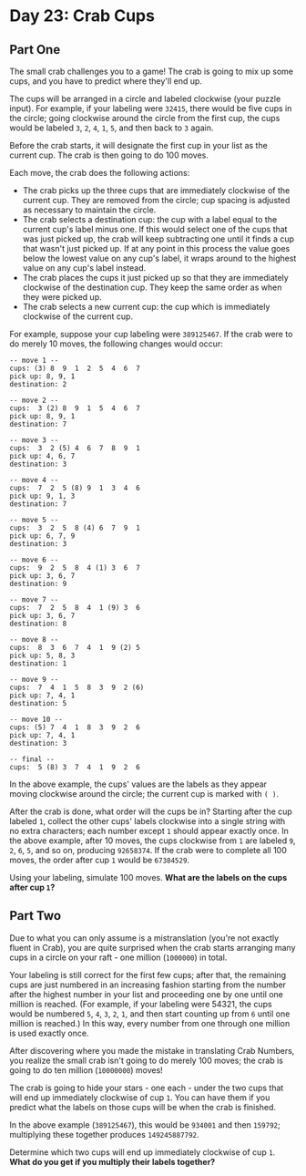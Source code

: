 # Day 23: Crab Cups

## Part One

The small crab challenges you to a game! The crab is going to mix up some cups, and you have to predict where they'll end up.

The cups will be arranged in a circle and labeled clockwise (your puzzle input). For example, if your labeling were
`32415`, there would be five cups in the circle; going clockwise around the circle from the first cup, the cups would
be labeled `3`, `2`, `4`, `1`, `5`, and then back to `3` again.

Before the crab starts, it will designate the first cup in your list as the current cup. The crab is then going to do 100 moves.

Each move, the crab does the following actions:

- The crab picks up the three cups that are immediately clockwise of the current cup.
  They are removed from the circle; cup spacing is adjusted as necessary to maintain the circle.
- The crab selects a destination cup: the cup with a label equal to the current cup's label minus one.
  If this would select one of the cups that was just picked up, the crab will keep subtracting one until it finds a
  cup that wasn't just picked up. If at any point in this process the value goes below the lowest value on any cup's
  label, it wraps around to the highest value on any cup's label instead.
- The crab places the cups it just picked up so that they are immediately clockwise of the destination cup.
  They keep the same order as when they were picked up.
- The crab selects a new current cup: the cup which is immediately clockwise of the current cup.

For example, suppose your cup labeling were `389125467`. If the crab were to do merely 10 moves, the following changes would occur:

    -- move 1 --
    cups: (3) 8  9  1  2  5  4  6  7
    pick up: 8, 9, 1
    destination: 2
    
    -- move 2 --
    cups:  3 (2) 8  9  1  5  4  6  7
    pick up: 8, 9, 1
    destination: 7
    
    -- move 3 --
    cups:  3  2 (5) 4  6  7  8  9  1
    pick up: 4, 6, 7
    destination: 3
    
    -- move 4 --
    cups:  7  2  5 (8) 9  1  3  4  6
    pick up: 9, 1, 3
    destination: 7
    
    -- move 5 --
    cups:  3  2  5  8 (4) 6  7  9  1
    pick up: 6, 7, 9
    destination: 3
    
    -- move 6 --
    cups:  9  2  5  8  4 (1) 3  6  7
    pick up: 3, 6, 7
    destination: 9
    
    -- move 7 --
    cups:  7  2  5  8  4  1 (9) 3  6
    pick up: 3, 6, 7
    destination: 8
    
    -- move 8 --
    cups:  8  3  6  7  4  1  9 (2) 5
    pick up: 5, 8, 3
    destination: 1
    
    -- move 9 --
    cups:  7  4  1  5  8  3  9  2 (6)
    pick up: 7, 4, 1
    destination: 5
    
    -- move 10 --
    cups: (5) 7  4  1  8  3  9  2  6
    pick up: 7, 4, 1
    destination: 3
    
    -- final --
    cups:  5 (8) 3  7  4  1  9  2  6

In the above example, the cups' values are the labels as they appear moving clockwise around the circle;
the current cup is marked with `( )`.

After the crab is done, what order will the cups be in? Starting after the cup labeled `1`, collect the other cups'
labels clockwise into a single string with no extra characters; each number except `1` should appear exactly once.
In the above example, after 10 moves, the cups clockwise from `1` are labeled `9`, `2`, `6`, `5`, and so on, producing `92658374`.
If the crab were to complete all 100 moves, the order after cup `1` would be `67384529`.

Using your labeling, simulate 100 moves. **What are the labels on the cups after cup `1`?**

## Part Two

Due to what you can only assume is a mistranslation (you're not exactly fluent in Crab), you are quite surprised when
the crab starts arranging many cups in a circle on your raft - one million (`1000000`) in total.

Your labeling is still correct for the first few cups; after that, the remaining cups are just numbered in an
increasing fashion starting from the number after the highest number in your list and proceeding one by one until
one million is reached. (For example, if your labeling were 54321, the cups would be numbered `5`, `4`, `3`, `2`, `1`,
and then start counting up from `6` until one million is reached.) In this way, every number from one through one
million is used exactly once.

After discovering where you made the mistake in translating Crab Numbers, you realize the small crab isn't going to do
merely 100 moves; the crab is going to do ten million (`10000000`) moves!

The crab is going to hide your stars - one each - under the two cups that will end up immediately clockwise of cup `1`.
You can have them if you predict what the labels on those cups will be when the crab is finished.

In the above example (`389125467`), this would be `934001` and then `159792`; multiplying these together produces `149245887792`.

Determine which two cups will end up immediately clockwise of cup `1`.
**What do you get if you multiply their labels together?**

